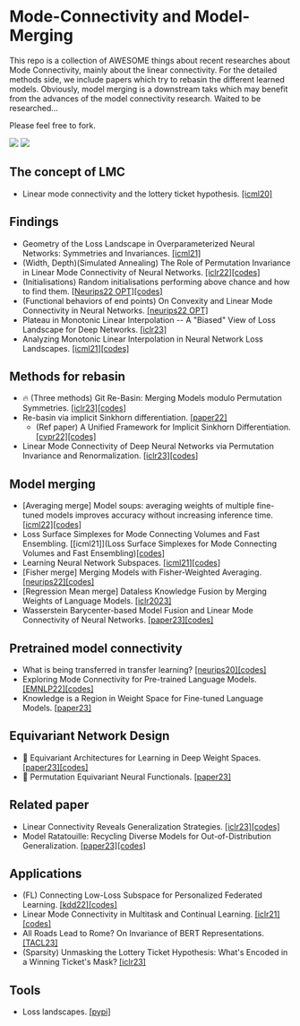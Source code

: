 # Mode-Connectivity and Model-Merging

This repo is a collection of AWESOME things about recent researches about Mode Connectivity, mainly about the linear connectivity. For the detailed methods side, we include papers which try to rebasin the different learned models. Obviously, model merging is a downstream taks which may benefit from the advances of the model connectivity research. Waited to be researched...

Please feel free to fork.

![](https://img.shields.io/badge/Resources-@CLeaR_Unimelb-red.svg) ![](https://img.shields.io/badge/License-@MIT-green.svg)

## The concept of LMC
- Linear mode connectivity and the lottery ticket hypothesis. [[icml20]](http://proceedings.mlr.press/v119/frankle20a/frankle20a.pdf)

## Findings
- Geometry of the Loss Landscape in Overparameterized Neural Networks: Symmetries and Invariances. [[icml21]](https://proceedings.mlr.press/v139/simsek21a/simsek21a.pdf)
- (Width, Depth)(Simulated Annealing) The Role of Permutation Invariance in Linear Mode Connectivity of Neural Networks. [[iclr22]](https://openreview.net/forum?id=dNigytemkL)[[codes]](https://github.com/rahimentezari/PermutationInvariance)
- (Initialisations) Random initialisations performing above chance and how to find them. [[Neurips22 OPT]](https://arxiv.org/pdf/2209.07509.pdf)[[codes]](https://github.com/freedbee/permuted_initialisations)
- (Functional behaviors of end points) On Convexity and Linear Mode Connectivity in Neural Networks. [[neurips22 OPT]](https://openreview.net/pdf?id=TZQ3PKL3fPr)
- Plateau in Monotonic Linear Interpolation -- A "Biased" View of Loss Landscape for Deep Networks. [[iclr23]](https://arxiv.org/abs/2210.01019)
- Analyzing Monotonic Linear Interpolation in Neural Network Loss Landscapes. [[icml21]](http://proceedings.mlr.press/v139/lucas21a/lucas21a.pdf)[[codes]](https://github.com/AtheMathmo/mli-release)

## Methods for rebasin
- 🔥 (Three methods) Git Re-Basin: Merging Models modulo Permutation Symmetries. [[iclr23]](https://openreview.net/forum?id=CQsmMYmlP5T)[[codes]](https://github.com/samuela/git-re-basin)
- Re-basin via implicit Sinkhorn differentiation. [[paper22]](https://arxiv.org/pdf/2212.12042.pdf) 
  - (Ref paper) A Unified Framework for Implicit Sinkhorn Differentiation. [[cvpr22]](https://openaccess.thecvf.com/content/CVPR2022/papers/Eisenberger_A_Unified_Framework_for_Implicit_Sinkhorn_Differentiation_CVPR_2022_paper.pdf)[[codes]](https://github.com/marvin-eisenberger/implicit-sinkhorn)
- Linear Mode Connectivity of Deep Neural Networks via Permutation Invariance and Renormalization. [[iclr23]](https://openreview.net/forum?id=gU5sJ6ZggcX)[[codes]](https://github.com/KellerJordan/REPAIR)

## Model merging
- [Averaging merge] Model soups: averaging weights of multiple fine-tuned models improves accuracy without increasing inference time. [[icml22]](https://proceedings.mlr.press/v162/wortsman22a/wortsman22a.pdf)[[codes]](https://github.com/mlfoundations/model-soups)
- Loss Surface Simplexes for Mode Connecting Volumes and Fast Ensembling. [[icml21]](Loss Surface Simplexes for Mode Connecting Volumes and Fast Ensembling)[[codes]](https://github.com/g-benton/loss-surface-simplexes)
- Learning Neural Network Subspaces. [[icml21]](http://proceedings.mlr.press/v139/wortsman21a/wortsman21a.pdf)[[codes]](https://github.com/apple/learning-subspaces)
- [Fisher merge] Merging Models with Fisher-Weighted Averaging. [[neurips22]](https://openreview.net/pdf?id=LSKlp_aceOC)[[codes]](https://github.com/mmatena/model_merging)
- [Regression Mean merge] Dataless Knowledge Fusion by Merging Weights of Language Models. [[iclr2023]](https://openreview.net/forum?id=FCnohuR6AnM)
- Wasserstein Barycenter-based Model Fusion and Linear Mode Connectivity of Neural Networks. [[paper23]](https://openreview.net/pdf?id=qHbyR1MKG8K)[[codes]](https://openreview.net/forum?id=qHbyR1MKG8K)

## Pretrained model connectivity
- What is being transferred in transfer learning? [[neurips20]](https://proceedings.neurips.cc/paper/2020/file/0607f4c705595b911a4f3e7a127b44e0-Paper.pdf)[[codes]](https://github.com/google-research/understanding-transfer-learning)
- Exploring Mode Connectivity for Pre-trained Language Models. [[EMNLP22]](https://arxiv.org/pdf/2210.14102.pdf)[[codes]](https://github.com/thunlp/Mode-Connectivity-PLM)
- Knowledge is a Region in Weight Space for Fine-tuned Language Models. [[paper23]](https://arxiv.org/pdf/2302.04863.pdf)

## Equivariant Network Design
- 👀 Equivariant Architectures for Learning in Deep Weight Spaces. [[paper23]](https://arxiv.org/pdf/2301.12780.pdf)[[codes]](https://github.com/AvivNavon/DWSNets)
- 👀 Permutation Equivariant Neural Functionals. [[paper23]](https://arxiv.org/pdf/2302.14040.pdf)

## Related paper
- Linear Connectivity Reveals Generalization Strategies. [[iclr23]](https://arxiv.org/pdf/2205.12411.pdf)[[codes]](https://github.com/anonwhymoos/connectivity)
- Model Ratatouille: Recycling Diverse Models for Out-of-Distribution Generalization. [[paper23]](https://arxiv.org/pdf/2212.10445.pdf)[[codes]](https://github.com/facebookresearch/ModelRatatouille)

## Applications
- (FL) Connecting Low-Loss Subspace for Personalized Federated Learning. [[kdd22]](https://dl.acm.org/doi/pdf/10.1145/3534678.3539254)[[codes]](https://github.com/vaseline555/SuPerFed)
- Linear Mode Connectivity in Multitask and Continual Learning. [[iclr21]](https://openreview.net/forum?id=Fmg_fQYUejf)[[codes]](https://github.com/imirzadeh/MC-SGD)
- All Roads Lead to Rome? On Invariance of BERT Representations. [[TACL23]](http://zhijing-jin.com/files/papers/BERTSimilarity_TACL2023.pdf)
- (Sparsity) Unmasking the Lottery Ticket Hypothesis: What's Encoded in a Winning Ticket's Mask? [[iclr23]](https://openreview.net/pdf?id=xSsW2Am-ukZ)

## Tools
- Loss landscapes. [[pypi]](https://pypi.org/project/loss-landscapes)
